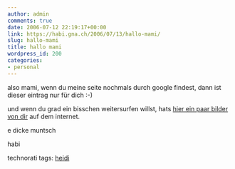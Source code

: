 ```yaml
---
author: admin
comments: true
date: 2006-07-12 22:19:17+00:00
link: https://habi.gna.ch/2006/07/13/hallo-mami/
slug: hallo-mami
title: hallo mami
wordpress_id: 200
categories:
- personal
---
```



also mami, wenn du meine seite nochmals durch google findest, dann ist dieser eintrag nur für dich :-)
  
und wenn du grad ein bisschen weitersurfen willst, hats [hier ein paar bilder von dir](https://flickr.com/photos/habi/tags/heidi/) auf dem internet.
  
e dicke muntsch
  
habi





technorati tags: [heidi](http://www.technorati.com/tag/heidi)
